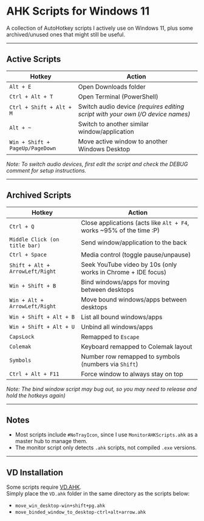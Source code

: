 # AHK Scripts for Windows 11  

A collection of AutoHotkey scripts I actively use on Windows 11, plus some archived/unused ones that might still be useful.  

---

## Active Scripts  

| Hotkey | Action |
|--------|---------|
| `Alt + E` | Open Downloads folder |
| `Ctrl + Alt + T` | Open Terminal (PowerShell) |
| `Ctrl + Shift + Alt + M` | Switch audio device *(requires editing script with your own I/O device names)* |
| `Alt + ~` | Switch to another similar window/application |
| `Win + Shift + PageUp/PageDown` | Move active window to another Windows Desktop |

*Note: To switch audio devices, first edit the script and check the DEBUG comment for setup instructions.*

---

## Archived Scripts  

| Hotkey | Action |
|--------|---------|
| `Ctrl + Q` | Close applications (acts like `Alt + F4`, works ~95% of the time :P) |
| `Middle Click (on title bar)` | Send window/application to the back |
| `Ctrl + Space` | Media control (toggle pause/unpause) |
| `Shift + Alt + ArrowLeft/Right` | Seek YouTube video by 10s (only works in Chrome + IDE focus) |
| `Win + Shift + B` | Bind windows/apps for moving between desktops |
| `Win + Alt + ArrowLeft/Right` | Move bound windows/apps between desktops |
| `Win + Shift + Alt + B` | List all bound windows/apps |
| `Win + Shift + Alt + U` | Unbind all windows/apps |
| `CapsLock` | Remapped to `Escape` |
| `Colemak` | Keyboard remapped to Colemak layout |
| `Symbols` | Number row remapped to symbols (numbers via `Shift`) |
| `Ctrl + Alt + F11` | Force window to always stay on top |

*Note: The bind window script may bug out, so you may need to release and hold the hotkeys again)*  

---

## Notes  

- Most scripts include `#NoTrayIcon`, since I use `MonitorAHKScripts.ahk` as a master hub to manage them.  
- The monitor script only detects `.ahk` scripts, not compiled `.exe` versions.  

---

## VD Installation  

Some scripts require [VD.AHK](https://github.com/FuPeiJiang/VD.ahk).  
Simply place the `VD.ahk` folder in the same directory as the scripts below:  

- `move_win_desktop-win+shift+pg.ahk`  
- `move_binded_window_to_desktop-ctrl+alt+arrow.ahk`  

